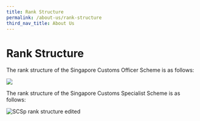 ```yaml
---
title: Rank Structure
permalink: /about-us/rank-structure
third_nav_title: About Us
---
```


# Rank Structure

The rank structure of the Singapore Customs Officer Scheme is as follows:

![](https://www.customs.gov.sg/-/media/cus/images/about-us/newcoranks_13sept2013.jpg)

The rank structure of the Singapore Customs Specialist Scheme is as follows:

![SCSp rank structure edited](https://www.customs.gov.sg/-/media/scsp-rank-structure-edited.jpg)
